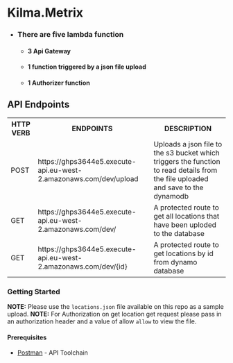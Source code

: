 # Kilma.Metrix

- ### There are five lambda function
  - #### 3 Api Gateway
  - #### 1 function triggered by a json file upload
  - #### 1 Authorizer function

## API Endpoints

<table>
<tr><th>HTTP VERB</th><th>ENDPOINTS</th><th>DESCRIPTION</th></tr>
<tr><td>POST</td><td>https://ghps3644e5.execute-api.eu-west-2.amazonaws.com/dev/upload</td><td>Uploads a json file to the s3 bucket which triggers the function to read details from the file uploaded and save to the dynamodb</td></tr>
<tr><td>GET</td><td>https://ghps3644e5.execute-api.eu-west-2.amazonaws.com/dev/</td><td>A protected route to get all locations that have been uploded to the database</td></tr>
<tr><td>GET</td><td>https://ghps3644e5.execute-api.eu-west-2.amazonaws.com/dev/{id}</td><td>A protected route to get locations by id from dynamo database</td></tr>
</table>

### Getting Started

**NOTE:** Please use the `locations.json` file available on this repo as a sample upload.
**NOTE:** For Authorization on get location get request please pass in an authorization header and a value of allow `allow` to view the file.

#### Prerequisites

- [Postman](https://getpostman.com/) - API Toolchain
